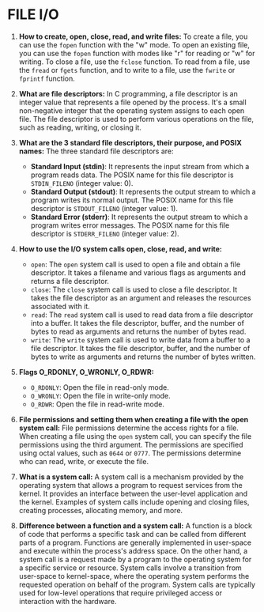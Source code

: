 # FILE I/O

1. **How to create, open, close, read, and write files:**
To create a file, you can use the `fopen` function with the "w" mode. To open an existing file, you can use the `fopen` function with modes like "r" for reading or "w" for writing. To close a file, use the `fclose` function. To read from a file, use the `fread` or `fgets` function, and to write to a file, use the `fwrite` or `fprintf` function.

2. **What are file descriptors:**
In C programming, a file descriptor is an integer value that represents a file opened by the process. It's a small non-negative integer that the operating system assigns to each open file. The file descriptor is used to perform various operations on the file, such as reading, writing, or closing it.

3. **What are the 3 standard file descriptors, their purpose, and POSIX names:**
The three standard file descriptors are:
   - **Standard Input (stdin)**: It represents the input stream from which a program reads data. The POSIX name for this file descriptor is `STDIN_FILENO` (integer value: 0).
   - **Standard Output (stdout)**: It represents the output stream to which a program writes its normal output. The POSIX name for this file descriptor is `STDOUT_FILENO` (integer value: 1).
   - **Standard Error (stderr)**: It represents the output stream to which a program writes error messages. The POSIX name for this file descriptor is `STDERR_FILENO` (integer value: 2).

4. **How to use the I/O system calls open, close, read, and write:**
   - `open`: The `open` system call is used to open a file and obtain a file descriptor. It takes a filename and various flags as arguments and returns a file descriptor.
   - `close`: The `close` system call is used to close a file descriptor. It takes the file descriptor as an argument and releases the resources associated with it.
   - `read`: The `read` system call is used to read data from a file descriptor into a buffer. It takes the file descriptor, buffer, and the number of bytes to read as arguments and returns the number of bytes read.
   - `write`: The `write` system call is used to write data from a buffer to a file descriptor. It takes the file descriptor, buffer, and the number of bytes to write as arguments and returns the number of bytes written.

5. **Flags O_RDONLY, O_WRONLY, O_RDWR:**
   - `O_RDONLY`: Open the file in read-only mode.
   - `O_WRONLY`: Open the file in write-only mode.
   - `O_RDWR`: Open the file in read-write mode.

6. **File permissions and setting them when creating a file with the open system call:**
File permissions determine the access rights for a file. When creating a file using the `open` system call, you can specify the file permissions using the third argument. The permissions are specified using octal values, such as `0644` or `0777`. The permissions determine who can read, write, or execute the file.

7. **What is a system call:**
A system call is a mechanism provided by the operating system that allows a program to request services from the kernel. It provides an interface between the user-level application and the kernel. Examples of system calls include opening and closing files, creating processes, allocating memory, and more.

8. **Difference between a function and a system call:**
A function is a block of code that performs a specific task and can be called from different parts of a program. Functions are generally implemented in user-space and execute within the process's address space. On the other hand, a system call is a request made by a program to the operating system for a specific service or resource. System calls involve a transition from user-space to kernel-space, where the operating system performs the requested operation on behalf of the program. System calls are typically used for low-level operations that require privileged access or interaction with the hardware.

